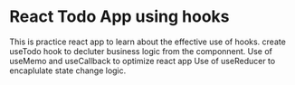 # React Todo App using hooks
This  is practice react app to learn about the effective use of hooks. create useTodo hook to decluter business logic from the componnent.
Use of useMemo and useCallback to optimize react app
Use of useReducer to encaplulate state change logic.
